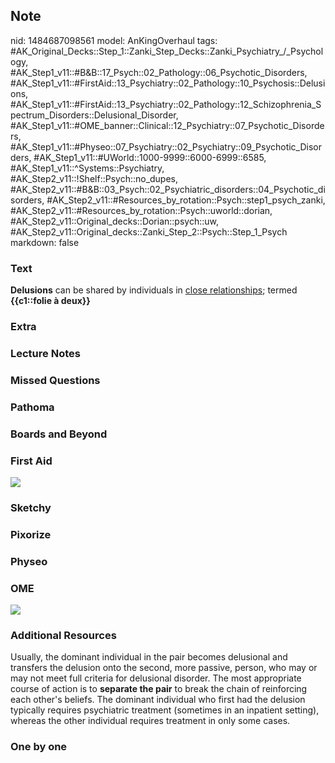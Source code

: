 ## Note
nid: 1484687098561
model: AnKingOverhaul
tags: #AK_Original_Decks::Step_1::Zanki_Step_Decks::Zanki_Psychiatry_/_Psychology, #AK_Step1_v11::#B&B::17_Psych::02_Pathology::06_Psychotic_Disorders, #AK_Step1_v11::#FirstAid::13_Psychiatry::02_Pathology::10_Psychosis::Delusions, #AK_Step1_v11::#FirstAid::13_Psychiatry::02_Pathology::12_Schizophrenia_Spectrum_Disorders::Delusional_Disorder, #AK_Step1_v11::#OME_banner::Clinical::12_Psychiatry::07_Psychotic_Disorders, #AK_Step1_v11::#Physeo::07_Psychiatry::02_Psychiatry::09_Psychotic_Disorders, #AK_Step1_v11::#UWorld::1000-9999::6000-6999::6585, #AK_Step1_v11::^Systems::Psychiatry, #AK_Step2_v11::!Shelf::Psych::no_dupes, #AK_Step2_v11::#B&B::03_Psych::02_Psychiatric_disorders::04_Psychotic_disorders, #AK_Step2_v11::#Resources_by_rotation::Psych::step1_psych_zanki, #AK_Step2_v11::#Resources_by_rotation::Psych::uworld::dorian, #AK_Step2_v11::Original_decks::Dorian::psych::uw, #AK_Step2_v11::Original_decks::Zanki_Step_2::Psych::Step_1_Psych
markdown: false

### Text
<b>Delusions</b> can be shared by individuals in <u>close
relationships</u>; termed <b>{{c1::folie à deux}}</b>

### Extra


### Lecture Notes


### Missed Questions


### Pathoma


### Boards and Beyond


### First Aid
<img src="tmpWYjc9m.png">

### Sketchy


### Pixorize


### Physeo


### OME
<div class="ome-widget">
  <a href=
  "https://onlinemeded.org/spa/psychiatry/psychotic-disorders/acquire?ref=anki">
  <img src="_OME_AnkiFlashcards_Lesson_4.png"></a>
</div>

### Additional Resources
Usually, the dominant individual in the pair becomes delusional and
transfers the delusion onto the second, more passive, person, who
may or may not meet full criteria for delusional disorder. The most
appropriate course of action is to <b>separate the pair</b> to
break the chain of reinforcing each other's beliefs. The dominant
individual who first had the delusion typically requires
psychiatric treatment (sometimes in an inpatient setting), whereas
the other individual requires treatment in only some cases.

### One by one

